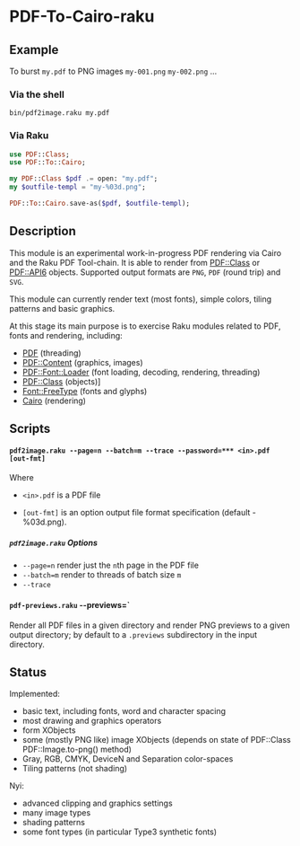 # PDF-To-Cairo-raku

Example
-------

To burst `my.pdf` to PNG images `my-001.png` `my-002.png` ...

### Via the shell

```shell
bin/pdf2image.raku my.pdf
```

### Via Raku

```raku
use PDF::Class;
use PDF::To::Cairo;

my PDF::Class $pdf .= open: "my.pdf";
my $outfile-templ = "my-%03d.png";

PDF::To::Cairo.save-as($pdf, $outfile-templ);
```

Description
----------
This module is an experimental work-in-progress PDF rendering via Cairo and the Raku PDF Tool-chain.
It is able to render from [PDF::Class](https://pdf-raku.github.io/PDF-Class-raku/) or [PDF::API6](https://pdf-raku.github.io/PDF-API6/) objects. Supported output formats are `PNG`, `PDF` (round trip) and `SVG`.

This module can currently render text (most fonts), simple colors, tiling patterns and basic graphics.

At this stage its main purpose is to exercise Raku modules related
to PDF, fonts and rendering, including:

- [PDF](https://pdf-raku.github.io/PDF-raku/) (threading)
- [PDF::Content](https://pdf-raku.github.io/PDF-Content-raku/)  (graphics, images)
- [PDF::Font::Loader](https://pdf-raku.github.io/PDF-Font-Loader-raku/) (font loading, decoding, rendering, threading)
- [PDF::Class](https://pdf-raku.github.io/PDF-Class-raku/) (objects)]
- [Font::FreeType](https://pdf-raku.github.io/Font-FreeType-raku/) (fonts and glyphs)
- [Cairo](https://github.com/timo/cairo-p6) (rendering)


Scripts
------

#### `pdf2image.raku --page=n --batch=m --trace --password=*** <in>.pdf [out-fmt]`

Where

- `<in>.pdf` is a PDF file

- `[out-fmt]` is an option output file format specification (default <in>-%03d.png).

##### `pdf2image.raku` Options

- `--page=n` render just the `n`th page in the PDF file
- `--batch=m` render to threads of batch size `m`
- `--trace`

#### `pdf-previews.raku` <directory> --previews=<directory>`

Render all PDF files in a given directory and render PNG previews
to a given output directory; by default to a `.previews` subdirectory in the input directory.

Status
------

Implemented:
- basic text, including fonts, word and character spacing
- most drawing and graphics operators
- form XObjects
- some (mostly PNG like) image XObjects (depends on state
  of PDF::Class PDF::Image.to-png() method)
- Gray, RGB, CMYK, DeviceN and Separation color-spaces
- Tiling patterns (not shading)

Nyi:
- advanced clipping and graphics settings
- many image types
- shading patterns
- some font types (in particular Type3 synthetic fonts)


